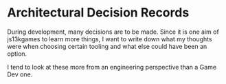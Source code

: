 # Architectural Decision Records

During development, many decisions are to be made.
Since it is one aim of js13kgames to learn more things, I want to write down
what my thoughts were when choosing certain tooling and what else could have
been an option.

I tend to look at these more from an engineering perspective than a Game Dev
one.
